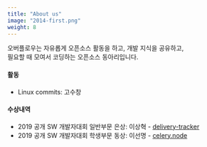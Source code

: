 ```yaml
---
title: "About us"
image: "2014-first.png"
weight: 8
---
```


오버플로우는 자유롭게 오픈소스 활동을 하고, 개발 지식을 공유하고,   
필요할 때 모여서 코딩하는 오픈소스 동아리입니다. 

#### 활동
- Linux commits: 고수창

#### 수상내역
- 2019 공개 SW 개발자대회 일반부문 은상: 이상혁 - [delivery-tracker](https://github.com/shlee322/delivery-tracker)
- 2019 공개 SW 개발자대회 학생부문 동상: 이선명 - [celery.node](https://github.com/actumn/celery.node)
